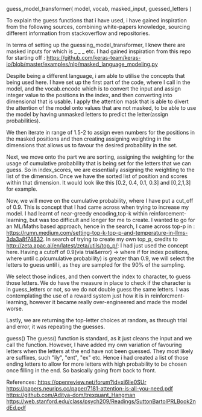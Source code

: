 
guess_model_transformer(
    model,
    vocab,
    masked_input,
    guessed_letters
)

To explain the guess functions that i have used, i have gained inspiration from the following sources, combining white-papers knowledge, sourcing different information from stackoverflow and repositories. 

In terms of setting up the guessing_model_transformer, I knew there are masked inputs for which is _ _ _ etc. 
I had gained inspiration from this repo for starting off :
https://github.com/keras-team/keras-io/blob/master/examples/nlp/masked_language_modeling.py

Despite being a different language, i am able to utilise the concepts that being used here. I have set up the first part of the code, where I call in the model, and the vocab.encode which is to convert the input and assign integer value to the positions in the index, and then converting into dimensional that is usable. I apply the attention mask that is able to divert the attention of the model onto values that are not masked, to be able to use the model by having unmasked letters to predict the letter(assign probabilities).

We then iterate in range of 1.5-2 to assign even numbers for the positions in the masked positions and then creating assigning weighting in the dimensions that allows us to favour the desired probability in the set.

Next, we move onto the part we are sorting, assigning the weighting for the usage of cumulative probability that is being set for the letters that we can guess.
So in index_scores, we are essentially assigning the weighting to the list of the dimension. Once we have the sorted list of position and scores within that dimension. It would look like this [0.2, 0.4, 0.1, 0.3] and [0,2,1,3] for example. 

Now, we will move on the cumulative probability, where I have put a cut_off of 0.9. This is concept that I had came across when trying to increase my model. I had learnt of near-greedy encoding,top-k within reinforcement-learning, but was too difficult and longer for me to create. I wanted to go for an ML/Maths based approach, hence in the search, I came across top-p in : https://rumn.medium.com/setting-top-k-top-p-and-temperature-in-llms-3da3a8f74832. In search of trying to create my own top_p, credits to http://zeta.apac.ai/en/latest/zeta/utils/top_p/: 
I had just used the concept here. Having a cutoff of 0.9(via trial&error) -> where if for index positions, where until c.p(cumulative probability) is greater than 0.9, we will select the letters to guess until i, as they are sampled for the 90% of the sampling. 

We select those indices, and then convert the index to character, to guess those letters. 
We do have the measure in place to check if the character is in guess_letters or not, so we do not double guess the same letters.
I was contemplating the use of a reward system just how it is in reinforcment-learning, however it became really over-engineered and made the model worse.

Lastly, we are returning the top-letter choices at random, as through trial and error, it was repeating the guesses. 

guess()
The guess() function is standard, as it just cleans the input and we call the function. However, I have added my own variation of favouring letters when the letters at the end have not been guessed. They most likely are suffixes, such "ily", "ent", "ex" etc. Hence i had created a list of those ending letters to allow for more letters with high probability to be chosen once filling in the end. So basically going from back to front.

References:
https://openreview.net/forum?id=xi6lie0SUr
https://papers.neurips.cc/paper/7181-attention-is-all-you-need.pdf
https://github.com/Aditya-dom/trexquant_Hangman
https://web.stanford.edu/class/psych209/Readings/SuttonBartoIPRLBook2ndEd.pdf